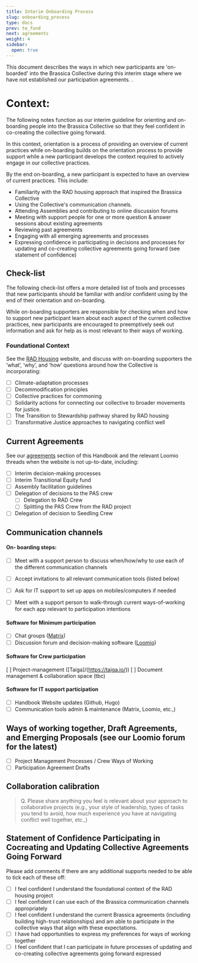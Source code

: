```yaml
---
title: Interim Onboarding Process
slug: onboarding_process
type: docs
prev: te_fund
next: agreements
weight: 4
sidebar:
  open: true
---
```


This document describes the ways in which new participants are 'on-boarded' into the Brassica Collective during this interim stage where we have not established our participation agreements. .

# Context: 

The following notes function as our interim guideline for orienting and on-boarding people into the Brassica Collective so that they feel confident in co-creating the collective going forward. 

In this context, orientation is a process of providing an overview of current practices while on-boarding builds on the orientation process to provide support while a new participant develops the context required to actively engage in our collective practices. 

By the end on-boarding, a new participant is expected to have an overview of current practices. This include:
* Familiarity with the RAD housing approach that inspired the Brassica Collective
* Using the Collective's communication channels.
* Attending Assemblies and contributing to online discussion forums 
* Meeting with support people for one or more question & answer sessions about existing agreements 
* Reviewing past agreements 
* Engaging with all emerging agreements and processes
* Expressing confidence in participating in decisions and processes for updating and co-creating collective agreements going forward (see statement of confidence)

## Check-list 

The following check-list offers a more detailed list of tools and processes that new participants should be familiar with and/or confident using by the end of their orientation and on-boarding. 

While on-boarding supporters are responsible for checking when and how to support new participant learn about each aspect of the current collective practices, new participants are encouraged to preemptively seek out information and ask for help as is most relevant to their ways of working. 

### Foundational Context 
See the [RAD Housing](content/about) website, and discuss with on-boarding supporters the ‘what’, ‘why’, and ‘how’ questions around how the Collective is incorporating:
- [ ] Climate-adaptation processes
- [ ] Decommodification principles
- [ ] Collective practices for commoning
- [ ] Solidarity actions for connecting our collective to broader movements for justice. 
- [ ] The Transition to Stewardship pathway shared by RAD housing
- [ ] Transformative Justice approaches to navigating conflict well

## Current Agreements 
See our [agreements](../../agreements/) section of this Handbook and the relevant Loomio threads when the website is not up-to-date, including:
- [ ] Interim decision-making processes 
- [ ] Interim Transitional Equity fund
- [ ] Assembly facilitation guidelines
- [ ] Delegation of decisions to the PAS crew
    - [ ] Delegation to RAD Crew
    - [ ] Splitting the PAS Crew from the RAD project
- [ ] Delegation of decision to Seedling Crew

## Communication channels 
#### On- boarding steps:
- [ ] Meet with a support person to discuss when/how/why to use each of the different communication channels
- [ ] Accept invitations to all relevant communication tools (listed below)
- [ ] Ask for IT support to set up apps on mobiles/computers if needed
- [ ] Meet with a support person to walk-through current ways-of-working for each app relevant to participation intentions 


#### Software for Minimum participation 
- [ ] Chat groups ([Matrix](https://matrix.org/)) 
- [ ] Discussion forum and decision-making software ([Loomio](https://www.loomio.com/)) 

#### Software for Crew participation
[ ] Project-management ([Taiga]/(https://taiga.io/)) 
[ ] Document management & collaboration space (tbc)

#### Software for IT support participation
- [ ] Handbook Website updates (Github, Hugo)
- [ ] Communication tools admin & maintenance (Matrix, Loomio, etc.,)

## Ways of working together, Draft Agreements, and Emerging Proposals (see our Loomio forum for the latest) 
- [ ] Project Management Processes / Crew Ways of Working
- [ ] Participation Agreement Drafts

## Collaboration calibration
> Q. Please share anything you feel is relevant about your approach to collaborative projects (e.g., your style of leadership, types of tasks you tend to avoid, how much experience you have at navigating conflict well together, etc.,) 

## Statement of Confidence Participating in Cocreating and Updating Collective Agreements Going Forward 

Please add comments if there are any additional supports needed to be able to tick each of these off:

- [ ] I feel confident I understand the foundational context of the RAD housing project
- [ ] I feel confident I can use each of the Brassica communication channels appropriately
- [ ] I feel confident I understand the current Brassica agreements (including building high-trust relationships) and am able to participate in the collective ways that align with these expectations. 
- [ ] I have had opportunities to express my preferences for ways of working together
- [ ] I feel confident that I can participate in future processes of updating and co-creating collective agreements going forward expressed
